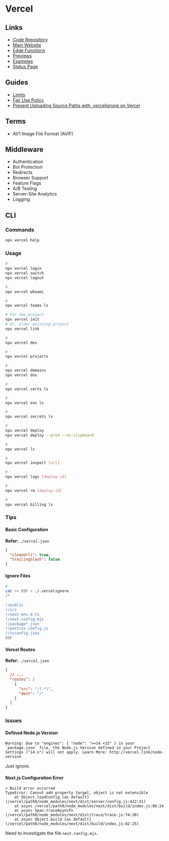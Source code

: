 # Vercel

<!--
https://github.com/temporalio/temporaldotio/blob/main/vercel.json

https://vercel.com/analytics
https://vercel.com/edge
https://vercel.com/live
https://vercel.com/docs/concepts/deployments/checks
https://github.com/vercel/next-rsc-demo
https://github.com/vercel/nextjs-subscription-payments
https://edge-mug.vercel.app/edge
https://github.com/kovacsmarkakos/hacker-news-next
https://github.com/leerob/esm
https://epic-course-platform.vercel.app/
-->

## Links

- [Code Repository](https://github.com/vercel/vercel)
- [Main Website](https://vercel.com)
- [Edge Functions](https://vercel.com/features/edge-functions)
- [Previews](https://vercel.com/features/previews#checks)
- [Examples](https://github.com/vercel/examples)
- [Status Page](https://vercel-status.com/)

## Guides

- [Limits](https://vercel.com/docs/concepts/limits/overview)
- [Fair Use Policy](https://vercel.com/docs/concepts/limits/fair-use-policy)
- [Prevent Uploading Source Paths with .vercelignore on Vercel](https://vercel.com/guides/prevent-uploading-sourcepaths-with-vercelignore)

## Terms

- AV1 Image File Format (AVIF)

## Middleware

- Authentication
- Bot Protection
- Redirects
- Browser Support
- Feature Flags
- A/B Testing
- Server-Site Analytics
- Logging

<!-- ##

- No Cold Boots
- Deploy Globally
- Support Streaming
-->

<!-- ##

- Server-Side Streaming
- React Server Components
-->

## CLI

### Commands

```sh
npx vercel help
```

### Usage

```sh
#
npx vercel login
npx vercel switch
npx vercel logout

#
npx vercel whoami

#
npx vercel teams ls

# For new project
npx vercel init
# Or, older existing project
npx vercel link

#
npx vercel dev

#
npx vercel projects

#
npx vercel domains
npx vercel dns

#
npx vercel certs ls

#
npx vercel env ls

#
npx vercel secrets ls

#
npx vercel deploy
npx vercel deploy --prod --no-clipboard

#
npx vercel ls

#
npx vercel inspect [url]

#
npx vercel logs [deploy-id]

#
npx vercel rm [deploy-id]

#
npx vercel billing ls
```

### Tips

#### Basic Configuration

**Refer:** `./vercel.json`

```json
{
  "cleanUrls": true,
  "trailingSlash": false
}
```

#### Ignore Files

```sh
#
cat << EOF > ./.vercelignore
/*

!/public
!/src
!/next-env.d.ts
!/next.config.mjs
!/package*.json
!/postcss.config.js
!/tsconfig.json
EOF
```

#### Vercel Routes

**Refer:** `./vercel.json`

```json
{
  // ...
  "routes": [
    {
      "src": "/(.*)",
      "dest": "/"
    }
  ]
}
```

### Issues

#### Defined Node.js Version

```log
Warning: Due to "engines": { "node": ">=14 <15" } in your `package.json` file, the Node.js Version defined in your Project Settings ("14.x") will not apply. Learn More: http://vercel.link/node-version
```

Just ignore.

#### Next.js Configuration Error

```log
> Build error occurred
TypeError: Cannot add property target, object is not extensible
    at Object.loadConfig [as default] (/vercel/path0/node_modules/next/dist/server/config.js:422:31)
    at async /vercel/path0/node_modules/next/dist/build/index.js:86:24
    at async Span.traceAsyncFn (/vercel/path0/node_modules/next/dist/trace/trace.js:74:20)
    at async Object.build [as default] (/vercel/path0/node_modules/next/dist/build/index.js:82:25)
```

Need to investigate the file `next.config.mjs`.
